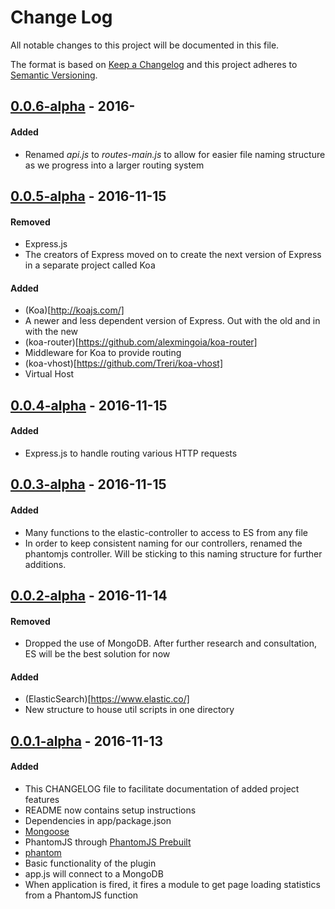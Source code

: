 # Change Log
All notable changes to this project will be documented in this file.

The format is based on [Keep a Changelog](http://keepachangelog.com/) and this project adheres to [Semantic Versioning](http://semver.org/).

## [0.0.6-alpha](https://github.com/TylerWalkerLB/nodesdt/releases/tag/v0.0.6-alpha) - 2016-

#### Added
- Renamed _api.js_ to _routes-main.js_ to allow for easier file naming structure as we progress into a larger routing system


## [0.0.5-alpha](https://github.com/TylerWalkerLB/nodesdt/releases/tag/v0.0.5-alpha) - 2016-11-15

#### Removed
- Express.js
 - The creators of Express moved on to create the next version of Express in a separate project called Koa
 
#### Added
- (Koa)[http://koajs.com/]
 - A newer and less dependent version of Express. Out with the old and in with the new
- (koa-router)[https://github.com/alexmingoia/koa-router]
 - Middleware for Koa to provide routing
- (koa-vhost)[https://github.com/Treri/koa-vhost]
 - Virtual Host 


## [0.0.4-alpha](https://github.com/TylerWalkerLB/nodesdt/releases/tag/v0.0.4-alpha) - 2016-11-15

#### Added
- Express.js to handle routing various HTTP requests


## [0.0.3-alpha](https://github.com/TylerWalkerLB/nodesdt/releases/tag/v0.0.3-alpha) - 2016-11-15

#### Added
- Many functions to the elastic-controller to access to ES from any file
- In order to keep consistent naming for our controllers, renamed the phantomjs controller. Will be sticking to this naming structure for further additions.


## [0.0.2-alpha](https://github.com/TylerWalkerLB/nodesdt/releases/tag/v0.0.2-alpha) - 2016-11-14

#### Removed
- Dropped the use of MongoDB. After further research and consultation, ES will be the best solution for now

#### Added
- (ElasticSearch)[https://www.elastic.co/]
- New structure to house util scripts in one directory


## [0.0.1-alpha](https://github.com/TylerWalkerLB/nodesdt/releases/tag/v0.0.1-alpha) - 2016-11-13

#### Added
- This CHANGELOG file to facilitate documentation of added project features
- README now contains setup instructions
- Dependencies in app/package.json
 - [Mongoose](http://mongoosejs.com/index.html)
 - PhantomJS through [PhantomJS Prebuilt](https://www.npmjs.com/package/phantomjs-prebuilt)
 - [phantom](https://www.npmjs.com/package/phantom)
- Basic functionality of the plugin
 - app.js will connect to a MongoDB
 - When application is fired, it fires a module to get page loading statistics from a PhantomJS function
